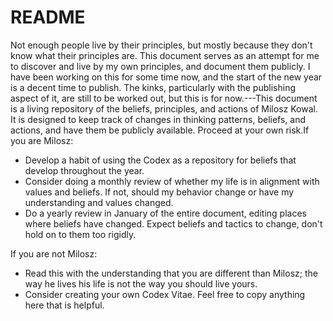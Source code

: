 # README

Not enough people live by their principles, but mostly because they don't know what their principles are. This document serves as an attempt for me to discover and live by my own principles, and document them publicly. I have been working on this for some time now, and the start of the new year is a decent time to publish. The kinks, particularly with the publishing aspect of it, are still to be worked out, but this is for now.---This document is a living repository of the beliefs, principles, and actions of Milosz Kowal. It is designed to keep track of changes in thinking patterns, beliefs, and actions, and have them be publicly available. Proceed at your own risk.If you are Milosz:

* Develop a habit of using the Codex as a repository for beliefs that develop throughout the year.
* Consider doing a monthly review of whether my life is in alignment with values and beliefs. If not, should my behavior change or have my understanding and values changed.
* Do a yearly review in January of the entire document, editing places where beliefs have changed. Expect beliefs and tactics to change, don't hold on to them too rigidly.

If you are not Milosz:

* Read this with the understanding that you are different than Milosz; the way he lives his life is not the way you should live yours.
* Consider creating your own Codex Vitae. Feel free to copy anything here that is helpful.

